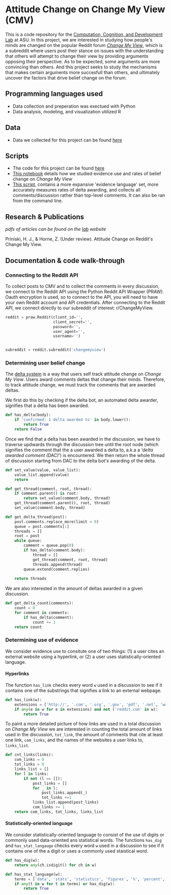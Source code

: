 # Attitude Change on Change My View (CMV)

This is a code repository for the [Computation, Cognition, and Development Lab](https://www.cognitionasu.org/) at ASU. In this project, we are interested in studying how people's minds are changed on the popular Reddit forum [_Change My View_](https://www.reddit.com/r/changemyview/), which is a subreddit where users post their stance on issues with the understanding that others will attempt to change their view by providing arguments opposing their perspective.  As to be expected, some arguments are more convincing than others. And this project seeks to study the mechanisms that makes certain arguments more succesfull than others, and ultimately uncover the factors that drive belief change on the forum.

## Programming languages used
- Data collection and preperation was exectued with Python
- Data analysis, modeling, and visualization utilized R

## Data
- Data we collected for this project can be found [here](https://github.com/jpriniski/CMV/tree/master/data)

## Scripts 
- The code for this project can be found [here](https://github.com/jpriniski/CMV/tree/master/scripts)
- [This notebook](https://github.com/jpriniski/CMV/blob/master/scripts/evidence_use.ipynb) details how we studied evidence use and rates of belief change on _Change My View_
- [This script](https://github.com/jpriniski/CMV/blob/master/scripts/cmv_analysis.py), contains a more expansive 'evidence language' set, more accurately measures rates of delta awarding, and collects all comments/discussion rather than top-level comments.  It can also be ran from the command line. 

## Research & Publications 
_pdfs of articles can be found on the [lab](https://www.cognitionasu.org) website_

Priniski, H. J., & Horne, Z. (Under review). Attitude Change on Reddit's Change My View.

## Documentation & code walk-through

### Connecting to the Reddit API
To collect posts to CMV and to collect the comments in every discussion, we connect to the Reddit API using the Python Reddit API Wrapper (PRAW).  Oauth encryption is used, so to connect to the API, you will need to have your own Reddit account and API credentials. After connecting to the Reddit API, we connect directly to our subreddit of interest: r/ChangeMyView.

```python
reddit = praw.Reddit(client_id='',
                     client_secret='',
                     password='',
                     user_agent='',
                     username='')


subreddit = reddit.subreddit('changemyview')
```
### Determining user belief change
The [delta system](https://www.reddit.com/r/changemyview/wiki/deltasystem) is a way that users self track attitude change on _Change My View_. Users award comments deltas that change their minds.  Therefore, to track attitude change, we must track the comments that are awarded deltas.  

We first do this by checking if the delta bot, an automated delta awarder, signifies that a delta has been awarded. 
```python
def has_delta(body):
    if 'confirmed: 1 delta awarded to' in body.lower():
        return True
    return False
```
Once we find that a delta has been awarded in the discussion, we have to traverse updwards through the discussion tree until the root node (which signifies the comment that the a user awarded a delta to, a.k.a a _'delta awarded comment (DAC)'_) is encountered.  We then return the whole thread of discussion starting from DAC to the delta bot's awarding of the delta. 
```python
def set_value(value, value_list):
    value_list.append(value)
    return

def get_thread(comment, root, thread):
    if comment.parent() is root:
        return set_value(comment.body, thread)
    get_thread(comment.parent(), root, thread)
    set_value(comment.body, thread)

def get_delta_thread(post):
    post.comments.replace_more(limit = 0)
    queue = post.comments[:]
    threads = []
    root = post
    while queue:
        comment = queue.pop(0)
        if has_delta(comment.body):
            thread = []
            get_thread(comment, root, thread)
            threads.append(thread)
        queue.extend(comment.replies)
    
    return threads
```
We are also interested in the amount of deltas awarded in a given discussion. 
```python
def get_delta_count(comments):
    count = 0
    for comment in comments:
        if has_delta(comment):
            count += 1
    return count
```
### Determining use of evidence
We consider evidence use to consitute one of two things: (1) a user cites an external website using a hyperlink, or (2) a user uses statistically-oriented language. 
#### Hyperlinks
The function `has_link` checks every word `w` used in a discussion to see if it contains one of the substrings that signifies a link to an external webpage.
``` python
def has_link(w):
    extensions = ['http://', '.com', '.org', '.gov', 'pdf', '.net', 'www.']
    if any(e in w for e in extensions) and not ('reddit.com' in w):
        return True
```
To paint a more detailed picture of how links are used in a total discussion on _Change My View_ we are interested in counting the total amount of links used in the discussion, `tot_link`, the amount of comments that cite at least one link, `com_links`, and the names of the websites a user links to, `links_list`. 
``` python
def cnt_links(links):
    com_links = 0
    tot_links = 0
    links_list = []
    for l in links:
        if not (l == []):
            post_links = []
            for _ in l:
                post_links.append(_)
                tot_links +=1
            links_list.append(post_links)
            com_links += 1
    return com_links, tot_links, links_list
```
#### Statistically-oriented language
We consider statistically-oriented language to consist of the use of digits or commonly used data-oriented ans statistical words.  The functions `has_dig` and `has_stat_langauge` checks every word `w` used in a discussion to see if it contains one of the a digit or uses a commonly used staistical word.
```python
def has_dig(w):
    return any(ch.isdigit() for ch in w)

def has_stat_language(w):
    terms = ['data', 'stats', 'statistics', 'figures', '%', 'percent', 'average']
    if any(t in w for t in terms) or has_dig(w):
        return True
 ```
